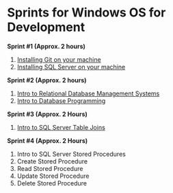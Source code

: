 # Sprints for Windows OS for Development
**Sprint #1 (Approx. 2 hours)**
1. [Installing Git on your machine](windows_install_git.md)
1. [Installing SQL Server on your machine](windows_install_sql_server.md)

**Sprint #2 (Approx. 2 hours)**
1. [Intro to Relational Database Management Systems](https://youtu.be/hvJa6wEgUEI)
1. [Intro to Database Programming](https://github.com/dysfunctionaldeveloper/opensourcebootcamp/blob/master/sql_server/intro_to_db_programming.md)

**Sprint #3 (Approx. 2 Hours)**
1. [Intro to SQL Server Table Joins](https://github.com/dysfunctionaldeveloper/opensourcebootcamp/blob/master/sql_server/intro_to_table_joins.md)

**Sprint #4 (Approx. 2 Hours)**
1. Intro to SQL Server Stored Procedures
1. Create Stored Procedure
1. Read Stored Procedure
1. Update Stored Procedure
1. Delete Stored Procedure
